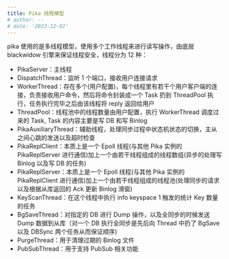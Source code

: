 ```yaml
---
title: Pika 线程模型
# author: --
# date: '2023-12-02'
---
```


pika 使用的是多线程模型，使用多个工作线程来进行读写操作，由底层 blackwidow 引擎来保证线程安全，线程分为 12 种：

- PikaServer：主线程
- DispatchThread：监听 1 个端口，接收用户连接请求
- WorkerThread：存在多个(用户配置)，每个线程里有若干个用户客户端的连接，负责接收用户命令，然后将命令封装成一个 Task 扔到 ThreadPool 执行，任务执行完毕之后由该线程将 reply 返回给用户
- ThreadPool：线程池中的线程数量由用户配置，执行 WorkerThread 调度过来的 Task, Task 的内容主要是写 DB 和写 Binlog
- PikaAuxiliaryThread：辅助线程，处理同步过程中状态机状态的切换，主从之间心跳的发送以及超时检查
- PikaReplClient：本质上是一个 Epoll 线程(与其他 Pika 实例的 PikaReplServer 进行通信)加上一个由若干线程组成的线程数组(异步的处理写 Binlog 以及写 DB 的任务)
- PikaReplServer：本质上是一个 Epoll 线程(与其他 Pika 实例的 PikaReplClient 进行通信)加上一个由若干线程组成的线程池(处理同步的请求以及根据从库返回的 Ack 更新 Binlog 滑窗)
- KeyScanThread：在这个线程中执行 info keyspace 1 触发的统计 Key 数量的任务
- BgSaveThread：对指定的 DB 进行 Dump 操作，以及全同步的时候发送 Dump 数据到从库（对一个 DB 执行全同步是先后向 Thread 中扔了 BgSave 以及 DBSync 两个任务从而保证顺序)
- PurgeThread：用于清理过期的 Binlog 文件
- PubSubThread：用于支持 PubSub 相关功能
